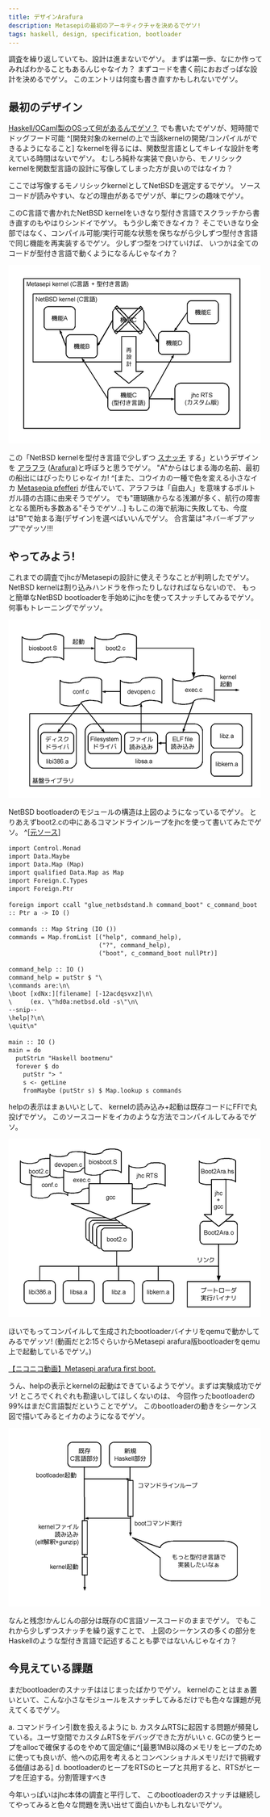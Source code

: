 ```yaml
---
title: デザインArafura
description: Metasepiの最初のアーキティクチャを決めるでゲソ!
tags: haskell, design, specification, bootloader
---
```


調査を繰り返していても、設計は進まないでゲソ。
まずは第一歩、なにか作ってみればわかることもあるんじゃなイカ？
まずコードを書く前におおざっぱな設計を決めるでゲソ。
このエントリは何度も書き直すかもしれないでゲソ。

## 最初のデザイン

[Haskell/OCaml製のOSって何があるんでゲソ？](2012-08-18-haskell-or-ocaml-os.html)
でも書いたでゲソが、短時間でドッグフード可能
^[開発対象のkernelの上で当該kernelの開発/コンパイルができるようになること]
なkernelを得るには、関数型言語としてキレイな設計を考えている時間はないでゲソ。
むしろ純朴な実装で良いから、モノリシックkernelを関数型言語の設計に写像してしまった方が良いのではなイカ？

ここでは写像するモノリシックkernelとしてNetBSDを選定するでゲソ。
ソースコードが読みやすい、などの理由があるでゲソが、単にワシの趣味でゲソ。

このC言語で書かれたNetBSD kernelをいきなり型付き言語でスクラッチから書き直すのもやはりシンドイでゲソ。
もう少し楽できなイカ？
そこでいきなり全部ではなく、コンパイル可能/実行可能な状態を保ちながら少しずつ型付き言語で同じ機能を再実装するでゲソ。
少しずつ型をつけていけば、
いつかは全てのコードが型付き言語で動くようになるんじゃなイカ？

![](/draw/2012-12-27-arafura_design.png)

この「NetBSD kernelを型付き言語で少しずつ [スナッチ](http://ja.wikipedia.org/wiki/%E3%82%B9%E3%83%8A%E3%83%83%E3%83%81%E3%83%A3%E3%83%BC)
する」というデザインを
[アラフラ](http://ja.wikipedia.org/wiki/%E3%82%A2%E3%83%A9%E3%83%95%E3%83%A9%E6%B5%B7)
([Arafura](http://en.wikipedia.org/wiki/Arafura_Sea))と呼ぼうと思うでゲソ。
"A"からはじまる海の名前、最初の船出にはぴったりじゃなイカ!
^[また、コウイカの一種で色を変える小さなイカ
[Metasepia pfefferi](http://en.wikipedia.org/wiki/Metasepia_pfefferi)
が住んでいて、アラフラは「自由人」を意味するポルトガル語の古語に由来そうでゲソ。
でも"珊瑚礁からなる浅瀬が多く、航行の障害となる箇所も多数ある"そうでゲソ...]
もしこの海で航海に失敗しても、今度は"B"で始まる海(デザイン)を選べばいいんでゲソ。
合言葉は"ネバーギブアップ"でゲッソ!!!

## やってみよう!

これまでの調査でjhcがMetasepiの設計に使えそうなことが判明したでゲソ。
NetBSD kernelは割り込みハンドラを作ったりしなければならないので、
もっと簡単なNetBSD bootloaderを手始めにjhcを使ってスナッチしてみるでゲソ。
何事もトレーニングでゲッソ。

![](/draw/2012-12-27-loader.png)

NetBSD bootloaderのモジュールの構造は上図のようになっているでゲソ。
とりあえずboot2.cの中にあるコマンドラインループをjhcを使って書いてみたでゲソ。
^[[元ソース](https://gitorious.org/metasepi/netbsd-arafura/blobs/52c9e9c31425bdf983d0850b4e503c899a511edc/metasepi-arafura/sys/arch/i386/stand/boot/Boot2Ara.hs)]

~~~ {.haskell}
import Control.Monad
import Data.Maybe
import Data.Map (Map)
import qualified Data.Map as Map
import Foreign.C.Types
import Foreign.Ptr

foreign import ccall "glue_netbsdstand.h command_boot" c_command_boot :: Ptr a -> IO ()

commands :: Map String (IO ())
commands = Map.fromList [("help", command_help),
                         ("?", command_help),
                         ("boot", c_command_boot nullPtr)]

command_help :: IO ()
command_help = putStr $ "\
\commands are:\n\
\boot [xdNx:][filename] [-12acdqsvxz]\n\
\     (ex. \"hd0a:netbsd.old -s\"\n\
--snip--
\help|?\n\
\quit\n"

main :: IO ()
main = do
  putStrLn "Haskell bootmenu"
  forever $ do
    putStr "> "
    s <- getLine
    fromMaybe (putStr s) $ Map.lookup s commands
~~~

helpの表示はまぁいいとして、
kernelの読み込み+起動は既存コードにFFIで丸投げでゲソ。
このソースコードをイカのような方法でコンパイルしてみるでゲソ。

![](/draw/2012-12-27-compile.png)

ほいでもってコンパイルして生成されたbootloaderバイナリをqemuで動かしてみるでゲッソ!
(動画だと2:15ぐらいからMetasepi arafura版bootloaderをqemu上で起動しているでゲソ。)

<script type="text/javascript" src="http://ext.nicovideo.jp/thumb_watch/sm19788831"></script><noscript><a href="http://www.nicovideo.jp/watch/sm19788831">【ニコニコ動画】Metasepi arafura first boot.</a></noscript>

うん、helpの表示とkernelの起動はできているようでゲソ。まずは実験成功でゲソ!
ところでくれぐれも勘違いしてほしくないのは、
今回作ったbootloaderの99%はまだC言語製だということでゲソ。
このbootloaderの動きをシーケンス図で描いてみるとイカのようになるでゲソ。

![](/draw/2013-01-09-sequence_diagram.png)

なんと残念!かんじんの部分は既存のC言語ソースコードのままでゲソ。
でもこれから少しずつスナッチを繰り返すことで、
上図のシーケンスの多くの部分をHaskellのような型付き言語で記述することも夢ではないんじゃなイカ？

## 今見えている課題

まだbootloaderのスナッチははじまったばかりでゲソ。
kernelのことはまぁ置いといて、こんな小さなモジュールをスナッチしてみるだけでも色々な課題が見えてくるでゲソ。

a. コマンドライン引数を扱えるように
b. カスタムRTSに起因する問題が頻発している。ユーザ空間でカスタムRTSをデバッグできた方がいい
c. GCの使うヒープをallocで確保するのをやめて固定値に^[最悪1MB以降のメモリをヒープのために使っても良いが、他への応用を考えるとコンベンショナルメモリだけで挑戦する価値はある]
d. bootloaderのヒープをRTSのヒープと共用すると、RTSがヒープを圧迫する。分割管理すべき

今年いっぱいはjhc本体の調査と平行して、
このbootloaderのスナッチは継続してやってみると色々な問題を洗い出せて面白いかもしれないでゲソ。
